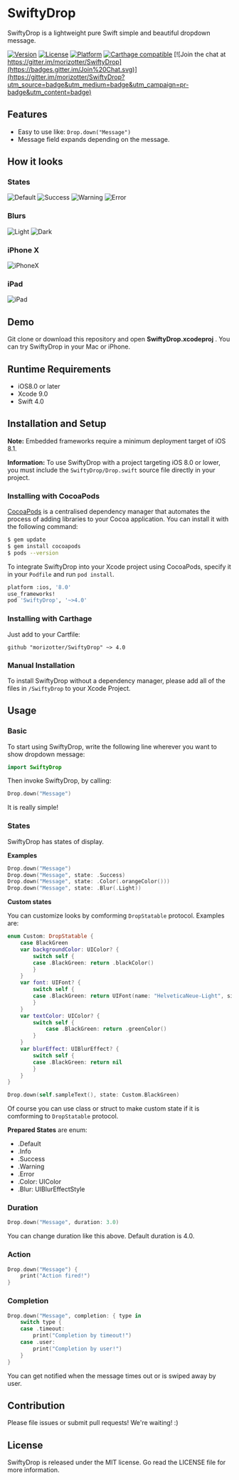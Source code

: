 # SwiftyDrop

SwiftyDrop is a lightweight pure Swift simple and beautiful dropdown message.

[![Version](https://img.shields.io/cocoapods/v/SwiftyDrop.svg?style=flat)](http://cocoadocs.org/docsets/SwiftyDrop) [![License](https://img.shields.io/cocoapods/l/SwiftyDrop.svg?style=flat)](http://cocoadocs.org/docsets/SwiftyDrop) [![Platform](https://img.shields.io/cocoapods/p/SwiftyDrop.svg?style=flat)](http://cocoadocs.org/docsets/SwiftyDrop)
[![Carthage compatible](https://img.shields.io/badge/Carthage-compatible-4BC51D.svg?style=flat)](https://github.com/Carthage/Carthage)
[![Join the chat at https://gitter.im/morizotter/SwiftyDrop](https://badges.gitter.im/Join%20Chat.svg)](https://gitter.im/morizotter/SwiftyDrop?utm_source=badge&utm_medium=badge&utm_campaign=pr-badge&utm_content=badge)

## Features

- Easy to use like: `Drop.down("Message")`
- Message field expands depending on the message.

## How it looks

### States
![Default](misc/Default.png)
![Success](misc/Success.png)
![Warning](misc/Warning.png)
![Error](misc/Error.png)

### Blurs
![Light](misc/Light.png)
![Dark](misc/Dark.png)

### iPhone X

![iPhoneX](misc/iPhoneX.png)

### iPad

![iPad](misc/iPadPortlait.png)

## Demo

Git clone or download this repository and open  **SwiftyDrop.xcodeproj** . You can try SwiftyDrop in your Mac or iPhone.

## Runtime Requirements

- iOS8.0 or later
- Xcode 9.0
- Swift 4.0

## Installation and Setup

**Note:** Embedded frameworks require a minimum deployment target of iOS 8.1.

**Information:** To use SwiftyDrop with a project targeting iOS 8.0 or lower, you must include the `SwiftyDrop/Drop.swift` source file directly in your project.

### Installing with CocoaPods

[CocoaPods](http://cocoapods.org) is a centralised dependency manager that automates the process of adding libraries to your Cocoa application. You can install it with the following command:

```bash
$ gem update
$ gem install cocoapods
$ pods --version
```

To integrate SwiftyDrop into your Xcode project using CocoaPods, specify it in your `Podfile` and run `pod install`.

```bash
platform :ios, '8.0'
use_frameworks!
pod 'SwiftyDrop', '~>4.0'
```

### Installing with Carthage

Just add to your Cartfile:

```ogdl
github "morizotter/SwiftyDrop" ~> 4.0
```

### Manual Installation

To install SwiftyDrop without a dependency manager, please add all of the files in `/SwiftyDrop` to your Xcode Project.

## Usage

### Basic

To start using SwiftyDrop, write the following line wherever you want to show dropdown message:

```swift
import SwiftyDrop
```

Then invoke SwiftyDrop, by calling:

```swift
Drop.down("Message")
```

It is really simple!

### States

SwiftyDrop has states of display.

**Examples**

```swift
Drop.down("Message")
Drop.down("Message", state: .Success)
Drop.down("Message", state: .Color(.orangeColor()))
Drop.down("Message", state: .Blur(.Light))
```

**Custom states**

You can customize looks by comforming `DropStatable` protocol.
Examples are:

```swift
enum Custom: DropStatable {
    case BlackGreen
    var backgroundColor: UIColor? {
        switch self {
        case .BlackGreen: return .blackColor()
        }
    }
    var font: UIFont? {
        switch self {
        case .BlackGreen: return UIFont(name: "HelveticaNeue-Light", size: 24.0)
        }
    }
    var textColor: UIColor? {
        switch self {
            case .BlackGreen: return .greenColor()
        }
    }
    var blurEffect: UIBlurEffect? {
        switch self {
        case .BlackGreen: return nil
        }
    }
}

Drop.down(self.sampleText(), state: Custom.BlackGreen)
```

Of course you can use class or struct to make custom state if it is comforming to `DropStatable` protocol.

**Prepared States** are enum:
- .Default
- .Info
- .Success
- .Warning
- .Error
- .Color: UIColor
- .Blur: UIBlurEffectStyle

### Duration

```swift
Drop.down("Message", duration: 3.0)
```

You can change duration like this above. Default duration is 4.0.

### Action

```swift
Drop.down("Message") {
    print("Action fired!")
}
```

### Completion
```swift
Drop.down("Message", completion: { type in
    switch type {
    case .timeout:
        print("Completion by timeout!")
    case .user:
        print("Completion by user!")
    }
}
```

You can get notified when the message times out or is swiped away by user.

## Contribution

Please file issues or submit pull requests! We're waiting! :)

## License

SwiftyDrop is released under the MIT license. Go read the LICENSE file for more information.
